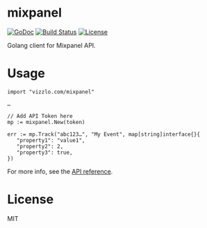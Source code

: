 mixpanel
========

[![GoDoc](https://godoc.org/vizzlo.com/mixpanel?status.png)](https://godoc.org/vizzlo.com/mixpanel)
[![Build Status](https://travis-ci.org/vizzlo/mixpanel.svg?branch=master)](https://travis-ci.org/vizzlo/mixpanel)
[![License](https://img.shields.io/badge/license-MIT-blue.svg)](LICENSE)

Golang client for Mixpanel API.

# Usage

```golang
import "vizzlo.com/mixpanel"

…

// Add API Token here
mp := mixpanel.New(token)

err := mp.Track("abc123…", "My Event", map[string]interface{}{
   "property1": "value1",
   "property2": 2,
   "property3": true,
})
```

For more info, see the [API reference](https://godoc.org/vizzlo.com/mixpanel).

# License

MIT